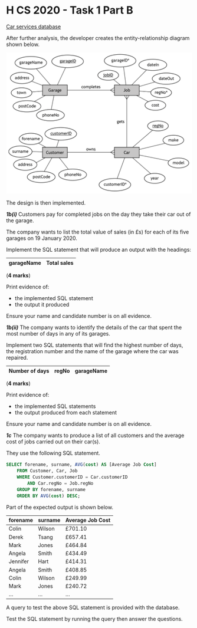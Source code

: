 # H CS 2020 - Task 1 Part B


[Car services database](assets/CarServices.db)


After further analysis, the developer creates the entity-relationship diagram shown below.

![Car services ERD](assets/ERD.png)

The design is then implemented.


___1b(i)___ Customers pay for completed jobs on the day they take their car out of the garage.

The company wants to list the total value of sales (in £s) for each of its five garages on 19 January 2020.

Implement the SQL statement that will produce an output with the headings:

| garageName | Total sales |
| ---------- | ----------- |

(__4 marks__)

Print evidence of:

* the implemented SQL statement
* the output it produced

Ensure your name and candidate number is on all evidence.


___1b(ii)___ The company wants to identify the details of the car that spent the most number of days in any of its garages.

Implement two SQL statements that will find the highest number of days, the registration number and the name of the garage where the car was repaired.

| Number of days | regNo | garageName |
| -------------- | ----- | ---------- |

(__4 marks__)

Print evidence of:

* the implemented SQL statements
* the output produced from each statement

Ensure your name and candidate number is on all evidence.


___1c___ The company wants to produce a list of all customers and the average cost of jobs carried out on their car(s). 

They use the following SQL statement.

``` sql
SELECT forename, surname, AVG(cost) AS [Average Job Cost]
    FROM Customer, Car, Job
	WHERE Customer.customerID = Car.customerID
        AND Car.regNo = Job.regNo
	GROUP BY forename, surname
	ORDER BY AVG(cost) DESC;
```

Part of the expected output is shown below.

| forename | surname | Average Job Cost |
| -------- | ------- | ---------------- |
| Colin    | Wilson  | £701.10 |
| Derek    | Tsang   | £657.41 |
| Mark     | Jones   | £464.84 |
| Angela   | Smith   | £434.49 |
| Jennifer | Hart    | £414.31 |
| Angela   | Smith   | £408.85 |
| Colin    | Wilson  | £249.99 |
| Mark     | Jones   | £240.72 |
| …        | …       | … |

A query to test the above SQL statement is provided with the database.

Test the SQL statement by running the query then answer the questions.
